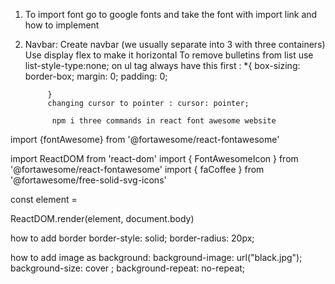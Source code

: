  1. To import font go to google fonts and take the font with import link and how to implement
 2. Navbar:
     Create navbar (we usually separate into 3 with three containers)
     Use display flex to make it horizontal
     To remove bulletins from list use list-style-type:none; on ul tag
     always have this first :
             *{
                 box-sizing: border-box;
                  margin: 0;
                 padding: 0;

             }
             changing cursor to pointer : cursor: pointer;

              npm i three commands in react font awesome website

 import {fontAwesome} from '@fortawesome/react-fontawesome'




 import ReactDOM from 'react-dom'
 import { FontAwesomeIcon } from '@fortawesome/react-fontawesome'
 import { faCoffee } from '@fortawesome/free-solid-svg-icons'

 const element = <FontAwesomeIcon icon={faCoffee} />

 ReactDOM.render(element, document.body)

 how to add border 
        border-style: solid;
        border-radius: 20px;

how to add image as background:
    background-image: url("black.jpg");
    background-size: cover ;
    background-repeat: no-repeat;

